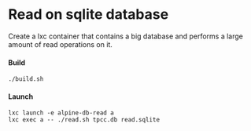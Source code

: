 # Read on sqlite database
Create a lxc container that contains a big database and performs a large amount of read operations on it.

#### Build
```shell script
./build.sh
```

#### Launch
```shell script
lxc launch -e alpine-db-read a
lxc exec a -- ./read.sh tpcc.db read.sqlite
```